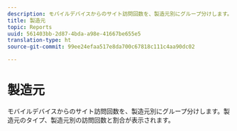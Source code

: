 ```yaml
---
description: モバイルデバイスからのサイト訪問回数を、製造元別にグループ分けします。製造元のタイプ、製造元別の訪問回数と割合が表示されます。
title: 製造元
topic: Reports
uuid: 561403bb-2d87-4bda-a98e-41667be655e5
translation-type: ht
source-git-commit: 99ee24efaa517e8da700c67818c111c4aa90dc02

---
```



# 製造元

モバイルデバイスからのサイト訪問回数を、製造元別にグループ分けします。製造元のタイプ、製造元別の訪問回数と割合が表示されます。


